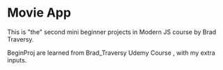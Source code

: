 # Movie App

This is "the" second mini beginner projects in Modern JS course by Brad Traversy.

BeginProj are learned from Brad_Traversy Udemy Course , with my extra inputs.

